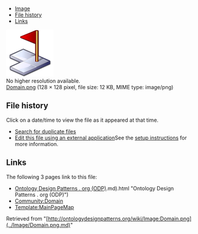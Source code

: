 * [Image](../Image/Domain.png.md#file)
* [File history](../Image/Domain.png.md#filehistory)
* [Links](../Image/Domain.png.md#filelinks)

[![Image:Domain.png](../images/8/8b/Domain.png)](../images/8/8b/Domain.png)  
No higher resolution available.  
[Domain.png](../images/8/8b/Domain.png)‎ (128 × 128 pixel, file size: 12 KB, MIME type: image/png)

## File history

Click on a date/time to view the file as it appeared at that time.



  
* [Search for duplicate files](http://ontologydesignpatterns.org/wiki/Special:FileDuplicateSearch/Domain.png "Special:FileDuplicateSearch/Domain.png")
* [Edit this file using an external application](http://ontologydesignpatterns.org/wiki/index.php?title=Image:Domain.png&action=edit&externaledit=true&mode=file "Image:Domain.png")See the [setup instructions](http://www.mediawiki.org/wiki/Manual:External_editors "http://www.mediawiki.org/wiki/Manual:External_editors") for more information.

## Links



The following 3 pages link to this file:


* [Ontology Design Patterns . org (ODP)](../Ontology_Design_Patterns_._org_(ODP).md).md).html "Ontology Design Patterns . org (ODP)")
* [Community:Domain](../Community/Domain.md "Community:Domain")
* [Template:MainPageMap](../Template/MainPageMap.md "Template:MainPageMap")


Retrieved from "[http://ontologydesignpatterns.org/wiki/Image:Domain.png](../Image/Domain.png.md)"